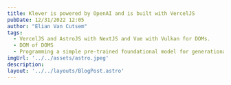 ```yaml
---
title: Klever is powered by OpenAI and is built with VercelJS
pubDate: 12/31/2022 12:05
author: "Elian Van Cutsem"
tags:
  - VercelJS and AstroJS with NextJS and Vue with Vulkan for DOMs.
  - DOM of DOMS
  - Programming a simple pre-trained foundational model for generational, retrieval-enhanced, brutally simple flavor of a query, prompt dictionry for simple or complex questions leading to sourced zero-shot canonical EDA sheets.
imgUrl: '../../assets/astro.jpeg'
description: 
layout: '../../layouts/BlogPost.astro'
---
```


## 
